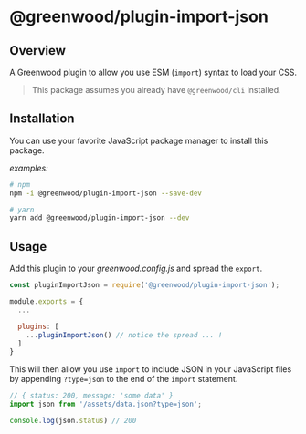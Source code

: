 # @greenwood/plugin-import-json

## Overview
A Greenwood plugin to allow you use ESM (`import`) syntax to load your CSS.

> This package assumes you already have `@greenwood/cli` installed.

## Installation
You can use your favorite JavaScript package manager to install this package.

_examples:_
```bash
# npm
npm -i @greenwood/plugin-import-json --save-dev

# yarn
yarn add @greenwood/plugin-import-json --dev
```

## Usage
Add this plugin to your _greenwood.config.js_ and spread the `export`.

```javascript
const pluginImportJson = require('@greenwood/plugin-import-json');

module.exports = {
  ...

  plugins: [
    ...pluginImportJson() // notice the spread ... !
  ]
}
```

This will then allow you use `import` to include JSON in your JavaScript files by appending `?type=json` to the end of the `import` statement.

```js
// { status: 200, message: 'some data' }
import json from '/assets/data.json?type=json';

console.log(json.status) // 200
```